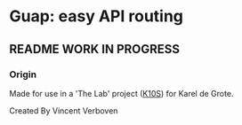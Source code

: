 # Guap: easy API routing

## README WORK IN PROGRESS

### Origin

Made for use in a 'The Lab' project ([K10S](https://github.com/EliasDeHondt/K10s)) for Karel de Grote.

Created By Vincent Verboven